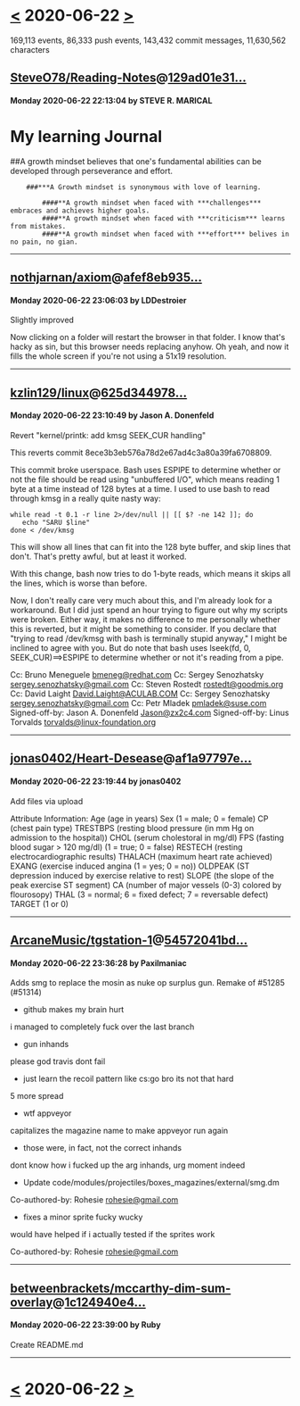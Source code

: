 # [<](2020-06-21.md) 2020-06-22 [>](2020-06-23.md)

169,113 events, 86,333 push events, 143,432 commit messages, 11,630,562 characters


## [SteveO78/Reading-Notes](https://github.com/SteveO78/Reading-Notes)@[129ad01e31...](https://github.com/SteveO78/Reading-Notes/commit/129ad01e3125950635cd2446f27412f1713ab4d9)
#### Monday 2020-06-22 22:13:04 by STEVE R. MARICAL

# My learning Journal

 ##A growth mindset believes that one's fundamental abilities can be developed through perseverance and effort. 

        ###***A Growth mindset is synonymous with love of learning.
        
            ####**A growth mindset when faced with ***challenges*** embraces and achieves higher goals.
            ####**A growth mindset when faced with ***criticism*** learns from mistakes.
            ####**A growth mindset when faced with ***effort*** belives in no pain, no gian.

---
## [nothjarnan/axiom](https://github.com/nothjarnan/axiom)@[afef8eb935...](https://github.com/nothjarnan/axiom/commit/afef8eb93511ed1fb42178389cbbbb6364f4b084)
#### Monday 2020-06-22 23:06:03 by LDDestroier

Slightly improved

Now clicking on a folder will restart the browser in that folder. I know that's hacky as sin, but this browser needs replacing anyhow.
Oh yeah, and now it fills the whole screen if you're not using a 51x19 resolution.

---
## [kzlin129/linux](https://github.com/kzlin129/linux)@[625d344978...](https://github.com/kzlin129/linux/commit/625d3449788f85569096780592549d0340e9c0c7)
#### Monday 2020-06-22 23:10:49 by Jason A. Donenfeld

Revert "kernel/printk: add kmsg SEEK_CUR handling"

This reverts commit 8ece3b3eb576a78d2e67ad4c3a80a39fa6708809.

This commit broke userspace. Bash uses ESPIPE to determine whether or
not the file should be read using "unbuffered I/O", which means reading
1 byte at a time instead of 128 bytes at a time. I used to use bash to
read through kmsg in a really quite nasty way:

    while read -t 0.1 -r line 2>/dev/null || [[ $? -ne 142 ]]; do
       echo "SARU $line"
    done < /dev/kmsg

This will show all lines that can fit into the 128 byte buffer, and skip
lines that don't. That's pretty awful, but at least it worked.

With this change, bash now tries to do 1-byte reads, which means it
skips all the lines, which is worse than before.

Now, I don't really care very much about this, and I'm already look for
a workaround. But I did just spend an hour trying to figure out why my
scripts were broken. Either way, it makes no difference to me personally
whether this is reverted, but it might be something to consider. If you
declare that "trying to read /dev/kmsg with bash is terminally stupid
anyway," I might be inclined to agree with you. But do note that bash
uses lseek(fd, 0, SEEK_CUR)==>ESPIPE to determine whether or not it's
reading from a pipe.

Cc: Bruno Meneguele <bmeneg@redhat.com>
Cc: Sergey Senozhatsky <sergey.senozhatsky@gmail.com>
Cc: Steven Rostedt <rostedt@goodmis.org>
Cc: David Laight <David.Laight@ACULAB.COM>
Cc: Sergey Senozhatsky <sergey.senozhatsky@gmail.com>
Cc: Petr Mladek <pmladek@suse.com>
Signed-off-by: Jason A. Donenfeld <Jason@zx2c4.com>
Signed-off-by: Linus Torvalds <torvalds@linux-foundation.org>

---
## [jonas0402/Heart-Desease](https://github.com/jonas0402/Heart-Desease)@[af1a97797e...](https://github.com/jonas0402/Heart-Desease/commit/af1a97797e866e4787c9be8eb73516969efa8cf5)
#### Monday 2020-06-22 23:19:44 by jonas0402

Add files via upload

Attribute Information:
Age (age in years)
Sex (1 = male; 0 = female)
CP (chest pain type)
TRESTBPS (resting blood pressure (in mm Hg on admission to the hospital))
CHOL (serum cholestoral in mg/dl)
FPS (fasting blood sugar > 120 mg/dl) (1 = true; 0 = false)
RESTECH (resting electrocardiographic results)
THALACH (maximum heart rate achieved)
EXANG (exercise induced angina (1 = yes; 0 = no))
OLDPEAK (ST depression induced by exercise relative to rest)
SLOPE (the slope of the peak exercise ST segment)
CA (number of major vessels (0-3) colored by flourosopy)
THAL (3 = normal; 6 = fixed defect; 7 = reversable defect)
TARGET (1 or 0)

---
## [ArcaneMusic/tgstation-1](https://github.com/ArcaneMusic/tgstation-1)@[54572041bd...](https://github.com/ArcaneMusic/tgstation-1/commit/54572041bd67a750be996ef38ced71d4248aed17)
#### Monday 2020-06-22 23:36:28 by Paxilmaniac

Adds smg to replace the mosin as nuke op surplus gun. Remake of #51285 (#51314)

* github makes my brain hurt

i managed to completely fuck over the last branch

* gun inhands

please god travis dont fail

* just learn the recoil pattern like cs:go bro its not that hard

5 more spread

* wtf appveyor

capitalizes the magazine name to make appveyor run again

* those were, in fact, not the correct inhands

dont know how i fucked up the arg inhands, urg moment indeed

* Update code/modules/projectiles/boxes_magazines/external/smg.dm

Co-authored-by: Rohesie <rohesie@gmail.com>

* fixes a minor sprite fucky wucky

would have helped if i actually tested if the sprites work

Co-authored-by: Rohesie <rohesie@gmail.com>

---
## [betweenbrackets/mccarthy-dim-sum-overlay](https://github.com/betweenbrackets/mccarthy-dim-sum-overlay)@[1c124940e4...](https://github.com/betweenbrackets/mccarthy-dim-sum-overlay/commit/1c124940e492fa328f5e362b9d86d218dab6a209)
#### Monday 2020-06-22 23:39:00 by Ruby

Create README.md

<!-- NOTES on my dim sum project -->
<!-- I began with this project https://betweenbrackets.github.io/recipe-card-static-page/ -->
<!-- and redesigned it to this project to express and manifest my deep love of and faith in all things dim sum. Nom! Nom!-->
<!-- I updated the pallette, the images, and the text. -->
<!-- 1st issue: the dim sum recipes were longer than the previous recipes and exceeded the styling: there was no white background, just gray text on the pale yellow background. -->
<!-- I updated the style rules to address this. -->
<!-- 2nd issue: I updated the styles so that the recipes' overflow scrolled, but did not like the clunky user-side experience. -->
<!-- I updated to an overlay after searching for what might be available in hover, display: block, and display: none. I discovered w3schools how to. What a great find!-->
<!-- 3rd issue: the overlay called only the first recipe. -->
<!-- I updated the id = "overlay", the functions, and the styles to be dish specific. -->
<!-- 4th issue: the overlay for steamed pork buns exceeded the browser due to the length of the directions. -->
<!-- I added a height property to the styles to enable a scroll bar. -->

---

# [<](2020-06-21.md) 2020-06-22 [>](2020-06-23.md)

